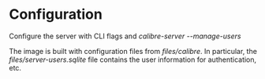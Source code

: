 Configuration
=============

Configure the server with CLI flags and *calibre-server --manage-users*

The image is built with configuration files from *files/calibre*. In particular, the *files/server-users.sqlite* file contains the user information for authentication, etc.